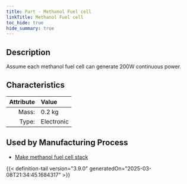 ```yaml
---
title: Part - Methanol Fuel cell
linkTitle: Methanol Fuel cell
toc_hide: true
hide_summary: true
---
```

<!-- This is generated by the MarsSim HelpGenertor, do not edit. -->

## Description
Assume each methanol fuel cell can generate 200W&#10;&#9;&#9;continuous power.&#10;&#9;&#9;

## Characteristics

| Attribute      | Value |
|--------:|:------|
|Mass:|0.2 kg|
|Type:|Electronic|


## Used by Manufacturing Process

- [Make methanol fuel cell stack](/docs/definitions/process/make-methanol-fuel-cell-stack)



{{< definition-tail version="3.9.0" generatedOn="2025-03-08T21:34:45.1684317" >}}



